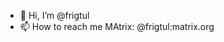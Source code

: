 - 👋 Hi, I’m @frigtul
- 📫 How to reach me MAtrix: @frigtul:matrix.org

<!---
frigtul/frigtul is a ✨ special ✨ repository because its `README.md` (this file) appears on your GitHub profile.
You can click the Preview link to take a look at your changes.
--->
